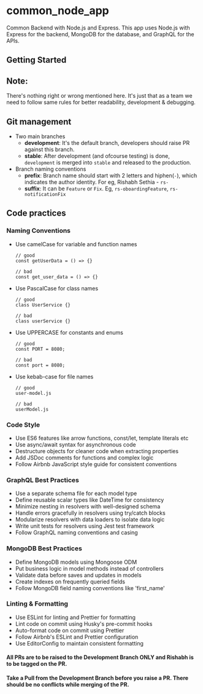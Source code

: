 # common_node_app

Common Backend with Node.js and Express. This app uses Node.js with Express for the backend, MongoDB for the database, and GraphQL for the APIs.

## Getting Started

## Note:

There's nothing right or wrong mentioned here. It's just that as a team we need to follow same rules for better readability, development & debugging.

## Git management

- Two main branches
  - **development**: It's the default branch, developers should raise PR against this branch.
  - **stable**: After development (and ofcourse testing) is done, `development` is merged into `stable` and released to the production.
- Branch naming conventions
  - **prefix**: Branch name should start with 2 letters and hiphen(`-`), which indicates the author identity. For eg, Rishabh Sethia - `rs-`
  - **suffix**: It can be `Feature` or `Fix`. Eg, `rs-oboardingFeature`, `rs-notificationFix`

## Code practices

### Naming Conventions

- Use camelCase for variable and function names

  ```
  // good
  const getUserData = () => {}

  // bad
  const get_user_data = () => {}
  ```

- Use PascalCase for class names

  ```
  // good
  class UserService {}

  // bad
  class userService {}
  ```

- Use UPPERCASE for constants and enums

  ```
  // good
  const PORT = 8080;

  // bad
  const port = 8080;
  ```

- Use kebab-case for file names

  ```
  // good
  user-model.js

  // bad
  userModel.js
  ```

### Code Style

- Use ES6 features like arrow functions, const/let, template literals etc
- Use async/await syntax for asynchronous code
- Destructure objects for cleaner code when extracting properties
- Add JSDoc comments for functions and complex logic
- Follow Airbnb JavaScript style guide for consistent conventions

### GraphQL Best Practices

- Use a separate schema file for each model type
- Define reusable scalar types like DateTime for consistency
- Minimize nesting in resolvers with well-designed schema
- Handle errors gracefully in resolvers using try/catch blocks
- Modularize resolvers with data loaders to isolate data logic
- Write unit tests for resolvers using Jest test framework
- Follow GraphQL naming conventions and casing

### MongoDB Best Practices

- Define MongoDB models using Mongoose ODM
- Put business logic in model methods instead of controllers
- Validate data before saves and updates in models
- Create indexes on frequently queried fields
- Follow MongoDB field naming conventions like 'first_name'

### Linting & Formatting

- Use ESLint for linting and Prettier for formatting
- Lint code on commit using Husky's pre-commit hooks
- Auto-format code on commit using Prettier
- Follow Airbnb's ESLint and Prettier configuration
- Use EditorConfig to maintain consistent formatting

#### All PRs are to be raised to the **Development Branch ONLY** and **Rishabh** is to be tagged on the PR.

#### Take a **Pull** from the **Development Branch** before you raise a PR. There should be no conflicts while merging of the PR.
